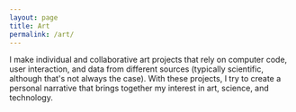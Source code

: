 ```yaml
---
layout: page
title: Art
permalink: /art/
---
```


I make individual and collaborative art projects that rely on computer code, user interaction, and data from different sources (typically scientific, although that's not always the case). With these projects, I try to create a personal narrative that brings together my interest in art, science, and technology.